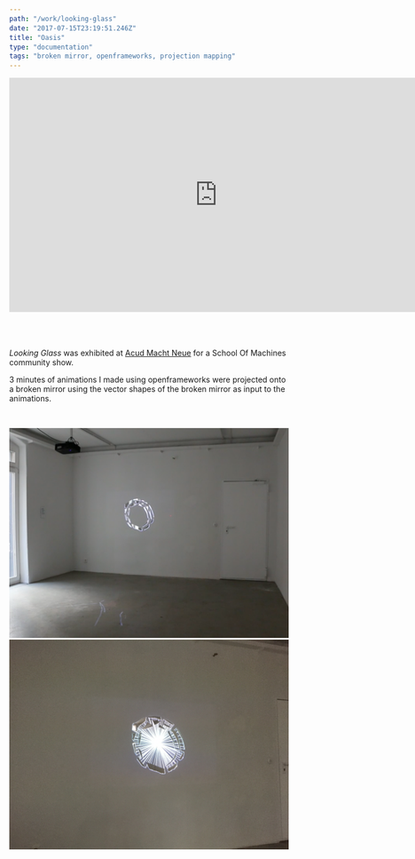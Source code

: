 ```yaml
---
path: "/work/looking-glass"
date: "2017-07-15T23:19:51.246Z"
title: "Oasis"
type: "documentation"
tags: "broken mirror, openframeworks, projection mapping"
---
```


<iframe src="https://player.vimeo.com/video/227833557?autoplay=1" width="750" height="422" frameborder="0" webkitallowfullscreen mozallowfullscreen allowfullscreen></iframe>

<br/><br/>

_Looking Glass_ was exhibited at <a href="http://acudmachtneu.de/">Acud Macht Neue</a> for a School Of Machines community show.

3 minutes of animations I made using openframeworks were projected onto a broken mirror using the vector shapes of the broken mirror as input to the animations.

<br/>

![](img/looking-glass.png)
![](img/14.jpg)